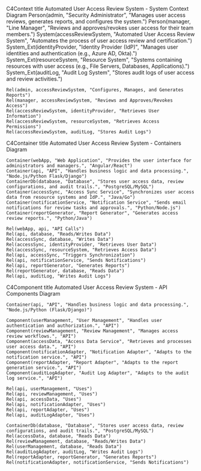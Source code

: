 C4Context
  title Automated User Access Review System - System Context Diagram
    Person(admin, "Security Administrator", "Manages user access reviews, generates reports, and configures the system.")
     Person(manager, "Line Manager", "Reviews and approves/revokes user access for their team members.")
    System(accessReviewSystem, "Automated User Access Review System", "Automates the process of user access review and certification.")
    System_Ext(identityProvider, "Identity Provider (IdP)", "Manages user identities and authentication (e.g., Azure AD, Okta).")
    System_Ext(resourceSystem, "Resource System", "Systems containing resources with user access (e.g., File Servers, Databases, Applications).")
    System_Ext(auditLog, "Audit Log System", "Stores audit logs of user access and review activities.")

    Rel(admin, accessReviewSystem, "Configures, Manages, and Generates Reports")
    Rel(manager, accessReviewSystem, "Reviews and Approves/Revokes Access")
    Rel(accessReviewSystem, identityProvider, "Retrieves User Information")
    Rel(accessReviewSystem, resourceSystem, "Retrieves Access Permissions")
    Rel(accessReviewSystem, auditLog, "Stores Audit Logs")

C4Container
    title Automated User Access Review System - Containers Diagram

    Container(webApp, "Web Application", "Provides the user interface for administrators and managers.", "Angular/React")
    Container(api, "API", "Handles business logic and data processing.", "Node.js/Python Flask/Django")
    ContainerDb(database, "Database", "Stores user access data, review configurations, and audit trails.", "PostgreSQL/MySQL")
    Container(accessSync, "Access Sync Service", "Synchronizes user access data from resource systems and IdP.", "Java/Go")
    Container(notificationService, "Notification Service", "Sends email notifications for review tasks and approvals.", "Python/Node.js")
    Container(reportGenerator, "Report Generator", "Generates access review reports.", "Python/Java")

    Rel(webApp, api, "API Calls")
    Rel(api, database, "Reads/Writes Data")
    Rel(accessSync, database, "Writes Data")
    Rel(accessSync, identityProvider, "Retrieves User Data")
    Rel(accessSync, resourceSystem, "Retrieves Access Data")
    Rel(api, accessSync, "Triggers Synchronization")
    Rel(api, notificationService, "Sends Notifications")
    Rel(api, reportGenerator, "Generates Reports")
    Rel(reportGenerator, database, "Reads Data")
    Rel(api, auditLog, "Writes Audit Logs")

C4Component
    title Automated User Access Review System - API Components Diagram

    Container(api, "API", "Handles business logic and data processing.", "Node.js/Python (Flask/Django)")

    Component(userManagement, "User Management", "Handles user authentication and authorization.", "API")
    Component(reviewManagement, "Review Management", "Manages access review workflows.", "API")
    Component(accessData, "Access Data Service", "Retrieves and processes user access data.", "API")
    Component(notificationAdapter, "Notification Adapter", "Adapts to the notification service.", "API")
    Component(reportAdapter, "Report Adapter", "Adapts to the report generation service.", "API")
    Component(auditLogAdapter, "Audit Log Adapter", "Adapts to the audit log service.", "API")

    Rel(api, userManagement, "Uses")
    Rel(api, reviewManagement, "Uses")
    Rel(api, accessData, "Uses")
    Rel(api, notificationAdapter, "Uses")
    Rel(api, reportAdapter, "Uses")
    Rel(api, auditLogAdapter, "Uses")

    ContainerDb(database, "Database", "Stores user access data, review configurations, and audit trails.", "PostgreSQL/MySQL")
    Rel(accessData, database, "Reads Data")
    Rel(reviewManagement, database, "Reads/Writes Data")
    Rel(userManagement, database, "Reads Data")
    Rel(auditLogAdapter, auditLog, "Writes Audit Logs")
    Rel(reportAdapter, reportGenerator, "Generates Reports")
    Rel(notificationAdapter, notificationService, "Sends Notifications")
